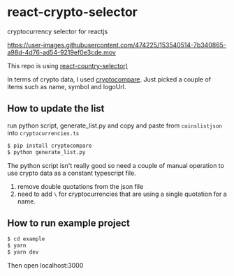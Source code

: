 # react-crypto-selector
cryptocurrency selector for reactjs

https://user-images.githubusercontent.com/474225/153540514-7b340865-a98d-4d76-ad54-9219ef0e3cde.mov

This repo is using [react-country-selector)](https://github.com/driaug/react-country-selector)

In terms of crypto data, I used [cryptocompare](https://github.com/lagerfeuer/cryptocompare).
Just picked a couple of items such as name, symbol and logoUrl.

## How to update the list
run python script, generate_list.py and copy and paste from `coinslistjson` into `cryptocurrencies.ts`

```zsh
$ pip install cryptocompare
$ python generate_list.py
```

The python script isn't really good so need a couple of manual operation to use crypto data as a constant typescript file.  
1. remove double quotations from the json file
2. need to add `\` for cryptocurrencies that are using a single quotation for a name.

## How to run example project
```zsh
$ cd example
$ yarn
$ yarn dev
```
Then open localhost:3000
